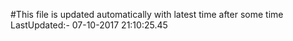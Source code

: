 #This file is updated automatically with latest time after some time
LastUpdated:- 07-10-2017 21:10:25.45 
